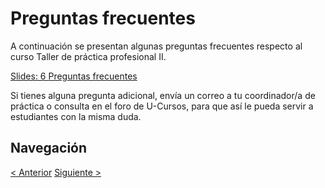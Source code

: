 # Preguntas frecuentes

A continuación se presentan algunas preguntas frecuentes respecto al curso Taller de práctica profesional II.

[Slides: 6 Preguntas frecuentes](https://view.genial.ly/61bb475a7dc9e00d97da08eb/interactive-content-dcc-preguntas-frecuentes)

Si tienes alguna pregunta adicional, envía un correo a tu coordinador/a de práctica o consulta en el foro de U-Cursos, para que así le pueda servir a estudiantes con la misma duda.

## Navegación

[< Anterior](../Modulo%203/2%20-%20Unidad%202/00%20-%20La%20responsabilidad%20de%20las%20organizaciones.md)
[Siguiente >](./01%20-%20Palabras%20finales%20y%20evaluaci%C3%B3n.md)
